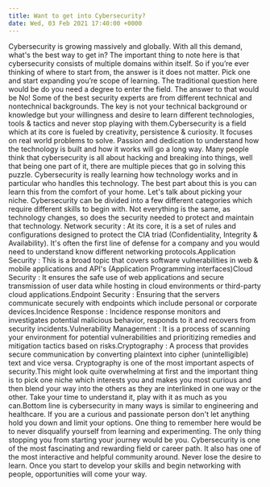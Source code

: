 ```yaml
---
title: Want to get into Cybersecurity?
date: Wed, 03 Feb 2021 17:40:00 +0000
---
```

Cybersecurity is growing massively and globally. With all this demand, what's the best way to get in? The important thing to note here is that cybersecurity consists of multiple domains within itself. So if you’re ever thinking of where to start from, the answer is it does not matter. Pick one and start expanding you’re scope of learning. The traditional question here would be do you need a degree to enter the field. The answer to that would be No! Some of the best security experts are from different technical and nontechnical backgrounds. The key is not your technical background or knowledge but your willingness and desire to learn different technologies, tools & tactics and never stop playing with them.Cybersecurity is a field which at its core is fueled by creativity, persistence & curiosity. It focuses on real world problems to solve. Passion and dedication to understand how the technology is built and how it works will go a long way. Many people think that cybersecurity is all about hacking and breaking into things, well that being one part of it, there are multiple pieces that go in solving this puzzle. Cybersecurity is really learning how technology works and in particular who handles this technology. The best part about this is you can learn this from the comfort of your home. Let's talk about picking your niche. Cybersecurity can be divided into a few different categories which require different skills to begin with. Not everything is the same, as technology changes, so does the security needed to protect and maintain that technology. Network security : At its core, it is a set of rules and configurations designed to protect the CIA triad (Confidentiality, Integrity & Availability). It's often the first line of defense for a company and you would need to understand know different networking protocols.Application Security : This is a broad topic that covers software vulnerabilities in web & mobile applications and API's (Application Programming interfaces)Cloud Security : It ensures the safe use of web applications and secure transmission of user data while hosting in cloud environments or third-party cloud applications.Endpoint Security : Ensuring that the servers communicate securely with endpoints which include personal or corporate devices.Incidence Response : Incidence response monitors and investigates potential malicious behavior, responds to it and recovers from security incidents.Vulnerability Management : It is a process of scanning your environment for potential vulnerabilities and prioritizing remedies and mitigation tactics based on risks.Cryptography : A process that provides secure communication by converting plaintext into cipher (unintelligible) text and vice versa. Cryptography is one of the most important aspects of security.This might look quite overwhelming at first and the important thing is to pick one niche which interests you and makes you most curious and then blend your way into the others as they are interlinked in one way or the other. Take your time to understand it, play with it as much as you can.Bottom line is cybersecurity in many ways is similar to engineering and healthcare. If you are a curious and passionate person don't let anything hold you down and limit your options. One thing to remember here would be to never disqualify yourself from learning and experimenting. The only thing stopping you from starting your journey would be you. Cybersecurity is one of the most fascinating and rewarding field or career path. It also has one of the most interactive and helpful community around. Never lose the desire to learn. Once you start to develop your skills and begin networking with people, opportunities will come your way.